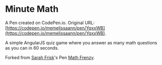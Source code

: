 # Minute Math

A Pen created on CodePen.io. Original URL: [https://codepen.io/memelissaann/pen/YqxxWB](https://codepen.io/memelissaann/pen/YqxxWB).

A simple AngularJS quiz game where you answer as many math questions as you can in 60 seconds. 

Forked from [Sarah Frisk](http://codepen.io/sfrisk/)'s Pen [Math Frenzy](http://codepen.io/sfrisk/pen/NPQzdW/).